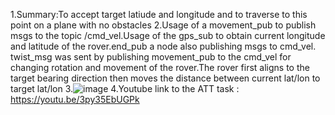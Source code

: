 1.Summary:To accept target latiude and longitude and to traverse to this point on a plane with no obstacles
2.Usage of a movement_pub to publish msgs to the topic /cmd_vel.Usage of the gps_sub to obtain current longitude and latitude of the rover.end_pub a node also publishing msgs to cmd_vel.
twist_msg was sent by publishing movement_pub to the cmd_vel for changing rotation and movement of the rover.The rover first aligns to the target bearing direction then moves the distance between current lat/lon to target lat/lon
3.![image](https://github.com/user-attachments/assets/91e72278-17d5-4caf-abea-7c35a041401a)
4.Youtube link to the ATT task : https://youtu.be/3py35EbUGPk
